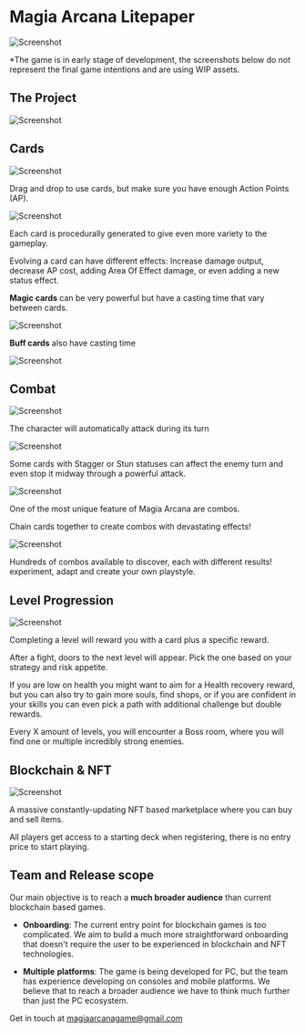 # **Magia Arcana Litepaper**

![Screenshot](img/MagiaArcanaBanner.jpg)



*The game is in early stage of development, the screenshots below do not represent the final game intentions and are using WIP assets.



## **The Project**



![Screenshot](img/project.png)

## **Cards**



![Screenshot](img/Cards.jpg)



Drag and drop to use cards, but make sure you have enough Action Points (AP).

![Screenshot](img/DragCard.gif)

Each card is procedurally generated to give even more variety to the gameplay.

Evolving a card can have different effects: Increase damage output, decrease AP cost, adding Area Of Effect damage, or even adding a new status effect.

**Magic cards** can be very powerful but have a casting time that vary between cards.

![Screenshot](img/MagicAttack1.gif)

**Buff cards** also have casting time

![Screenshot](img/Buff.gif)



##  **Combat**



![Screenshot](img/Combat.jpg)



The character will automatically attack during its turn

![Screenshot](img/AutoAttack.gif)

Some cards with Stagger or Stun statuses can affect the enemy turn and even stop it midway through a powerful attack.

![Screenshot](img/Stagger1.gif)



One of the most unique feature of Magia Arcana are combos. 

Chain cards together to create combos with devastating effects!

![Screenshot](img/Combo1.gif)

Hundreds of combos available to discover, each with different results! experiment, adapt and create your own playstyle.



## **Level Progression**



![Screenshot](img/LevelProgression.jpg)



Completing a level will reward you with a card plus a specific reward.

After a fight, doors to the next level will appear. Pick the one based on your strategy and risk appetite.

If you are low on health you might want to aim for a Health recovery reward, but you can also try to gain more souls, find shops, or if you are confident in your skills you can even pick a path with additional challenge but double rewards.

Every X amount of levels, you will encounter a Boss room, where you will find one or multiple incredibly strong enemies.



## **Blockchain & NFT**



![Screenshot](img/blockchain.jpg)



A massive constantly-updating NFT based marketplace where you can buy and sell items.

All players get access to a starting deck when registering, there is no entry price to start playing.



## **Team and Release scope**

Our main objective is to reach a **much broader audience** than current blockchain based games.

- **Onboarding**: The current entry point for blockchain games is too complicated. We aim to build a much more straightforward onboarding that doesn't require the user to be experienced in blockchain and NFT technologies.

- **Multiple** **platforms**: The game is being developed for PC, but the team has experience developing on consoles and mobile platforms. We believe that to reach a broader audience we have to think much further than just the PC ecosystem.





Get in touch at magiaarcanagame@gmail.com